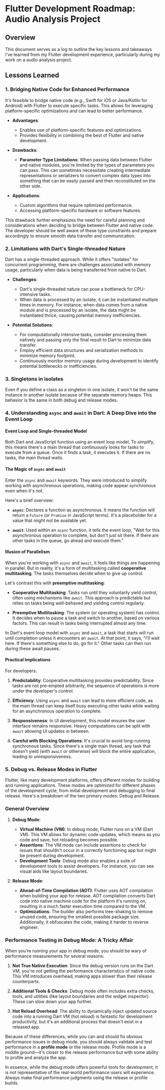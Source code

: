 # Flutter Development Roadmap: Audio Analysis Project

## Overview
This document serves as a log to outline the key lessons and takeaways I've learned from my Flutter development experience, particularly during my work on a audio analysis project.

## Lessons Learned

### 1. Bridging Native Code for Enhanced Performance

It's feasible to bridge native code (e.g., Swift for iOS or Java/Kotlin for Android) with Flutter to execute specific tasks. This allows for leveraging platform-specific optimizations and can lead to better performance.

- **Advantages**:
  - Enables use of platform-specific features and optimizations.
  - Provides flexibility in combining the best of Flutter and native development.
  
- **Drawbacks**:
  - **Parameter Type Limitations**: When passing data between Flutter and native modules, you're limited by the types of parameters you can pass. This can sometimes necessitate creating intermediate representations or serializers to convert complex data types into something that can be easily passed and then reconstituted on the other side.
  
- **Applications**:
  - Custom algorithms that require optimized performance.
  - Accessing platform-specific hardware or software features.

This drawback further emphasizes the need for careful planning and considerations when deciding to bridge between Flutter and native code. The developer should be well aware of these type constraints and prepare accordingly to ensure smooth data transfer and communication.

### 2. Limitations with Dart's Single-threaded Nature

Dart has a single-threaded approach. While it offers "isolates" for concurrent programming, there are challenges associated with memory usage, particularly when data is being transferred from native to Dart.

- **Challenges**:
  - Dart's single-threaded nature can pose a bottleneck for CPU-intensive tasks.
  - When data is processed by an isolate, it can be instantiated multiple times in memory. For instance, when data comes from a native module and is processed by an isolate, the data might be instantiated thrice, causing potential memory inefficiencies.
  
- **Potential Solutions**:
  - For computationally intensive tasks, consider processing them natively and passing only the final result to Dart to minimize data transfer.
  - Employ efficient data structures and serialization methods to minimize memory footprint.
  - Continuously monitor memory usage during development to identify potential bottlenecks or inefficiencies.
  
### 3. Singletons in isolates
  Even if you define a class as a singleton in one isolate, it won't be the same instance in another isolate because of the separate memory heaps. This behavior is the same in both debug and release modes.
  
### 4. Understanding `async` and `await` in Dart: A Deep Dive into the Event Loop

#### Event Loop and Single-threaded Model

Both Dart and JavaScript function using an event loop model. To simplify, this means there's a main thread that continuously looks for tasks to execute from a queue. Once it finds a task, it executes it. If there are no tasks, the main thread waits.

#### The Magic of `async` and `await`

Enter the `async` and `await` keywords. They were introduced to simplify working with asynchronous operations, making code appear synchronous even when it's not.

Here's a brief overview:

- **`async`**: Declares a function as asynchronous. It means the function will return a `Future` (or `Promise` in JavaScript terms). It's a placeholder for a value that might not be available yet.
  
- **`await`**: Used within an `async` function, it tells the event loop, "Wait for this asynchronous operation to complete, but don't just sit there. If there are other tasks in the queue, go ahead and execute them."

#### Illusion of Parallelism

When you're working with `async` and `await`, it feels like things are happening in parallel. But in reality, it's a form of multitasking called **cooperative multitasking**. The tasks themselves decide when to give up control.

Let's contrast this with **preemptive multitasking**:

- **Cooperative Multitasking**: Tasks run until they voluntarily yield control, often using mechanisms like `await`. This approach is predictable but relies on tasks being well-behaved and yielding control regularly.
  
- **Preemptive Multitasking**: The system (or operating system) has control. It decides when to pause a task and switch to another, based on various factors. This can result in tasks being interrupted almost any time.

In Dart's event loop model with `async` and `await`, a task that starts will run until completion unless it encounters an `await`. At that point, it says, "I'll wait here. If there's something else to do, go for it." Other tasks can then run during these await pauses.

#### Practical Implications

For developers:

1. **Predictability**: Cooperative multitasking provides predictability. Since tasks are not pre-empted arbitrarily, the sequence of operations is more under the developer's control.
  
2. **Efficiency**: Using `async` and `await` can lead to more efficient code, as the main thread can keep itself busy executing other tasks while waiting for an asynchronous operation to complete.
  
3. **Responsiveness**: In UI development, this model ensures the user interface remains responsive. Heavy computations can be split with `await` allowing UI updates in between.

4. **Careful with Blocking Operations**: It's crucial to avoid long-running synchronous tasks. Since there's a single main thread, any task that doesn't yield (with `await` or otherwise) will block the entire application, leading to unresponsiveness.

### 5. Debug vs. Release Modes in Flutter

Flutter, like many development platforms, offers different modes for building and running applications. These modes are optimized for different phases of the development cycle, from initial development and debugging to final release. Here's a breakdown of the two primary modes: Debug and Release.

### General Overview

1. **Debug Mode**:
   - **Virtual Machine (VM)**: In debug mode, Flutter runs on a VM (Dart VM). This VM allows for dynamic code updates, which means as you code and save, hot reloading becomes possible.
   - **Assertions**: The VM mode can include assertions to check for issues that shouldn't occur in a correctly functioning app but might be present during development.
   - **Development Tools**: Debug mode also enables a suite of development tools to assist developers. For instance, you can see visual aids like layout boundaries.

2. **Release Mode**:
   - **Ahead-of-Time Compilation (AOT)**: Flutter uses AOT compilation when building your app for release. AOT compilation converts Dart code into native machine code for the platform it's running on, resulting in a much faster execution time compared to the VM.
   - **Optimizations**: The builder also performs tree-shaking to remove unused code, ensuring the smallest possible package size. Additionally, it obfuscates the code, making it harder to reverse engineer.

### Performance Testing in Debug Mode: A Tricky Affair

When you're running your app in debug mode, you should be wary of performance measurements for several reasons:

1. **Not True Native Execution**: Since the debug version runs on the Dart VM, you're not getting the performance characteristics of native code. This VM introduces overhead, making apps slower than their release counterparts.

2. **Additional Tools & Checks**: Debug mode often includes extra checks, tools, and utilities (like layout boundaries and the widget inspector). These can slow down your app further.

3. **Hot Reload Overhead**: The ability to dynamically inject updated source code into a running Dart VM (hot reload) is fantastic for development productivity, but it's an additional process that doesn't exist in a released app.

Because of these differences, while you can and should fix obvious performance issues in debug mode, you should always validate and test performance in a **profile mode** or the release mode. Profile mode is a middle ground—it's closer to the release performance but with some ability to profile and analyze the app.

In essence, while the debug mode offers powerful tools for development, it is not representative of the real-world performance users will experience. Always make final performance judgments using the release or profile builds.
